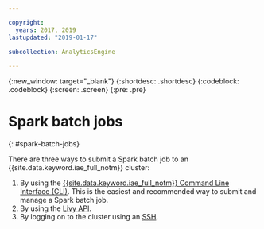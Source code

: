 ```yaml
---

copyright:
  years: 2017, 2019
lastupdated: "2019-01-17"

subcollection: AnalyticsEngine

---
```


<!-- Attribute definitions -->
{:new_window: target="_blank"}
{:shortdesc: .shortdesc}
{:codeblock: .codeblock}
{:screen: .screen}
{:pre: .pre}

# Spark batch jobs
{: #spark-batch-jobs}

There are three ways to submit a Spark batch job to an {{site.data.keyword.iae_full_notm}} cluster:

1. By using the [{{site.data.keyword.iae_full_notm}} Command Line Interface (CLI)](/docs/cli?topic=analytics-engine-cli-plugin-CLI_analytics_engine). This is the easiest and recommended way to submit and manage a Spark batch job.
2. By using the [Livy API](/docs/services/AnalyticsEngine?topic=AnalyticsEngine-livy-api).
3. By logging on to the cluster using an [SSH](/docs/services/AnalyticsEngine?topic=AnalyticsEngine-ssh-connection).
